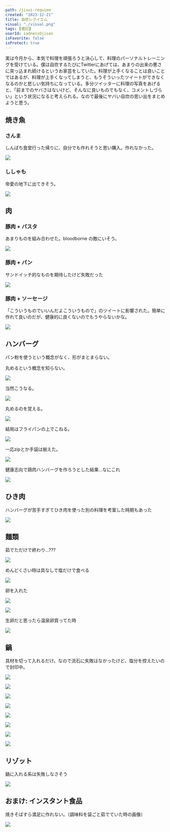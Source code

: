 ```yaml
---
path: /jisui-requiem
created: "2023-12-21"
title: 自炊レクイエム
visual: "./visual.png"
tags: [雑記]
userId: sadnessOjisan
isFavorite: false
isProtect: true
---
```


実は今月から、本気で料理を頑張ろうと決心して、料理のパーソナルトレーニングを受けている。僕は自炊するたびにTwitterにあげては、あまりの出来の悪さに突っ込まれ続けるというお家芸をしていた。料理が上手くなることは良いことではあるが、料理が上手くなってしまうと、もうそういったツイートができなくなるのかと悲しい気持ちになっている。多分ツイッターに料理の写真をあげると、「前までのヤバさはないけど、そんなに良いものでもなく、コメントしづらい」という状況になると考えられる。なので最後にヤバい自炊の思い出をまとめようと思う。

## 焼き魚

### さんま

しんぱち食堂行った帰りに、自分でも作れそうと思い購入。作れなかった。

![](fish.png)

### ししゃも

帝愛の地下に出てきそう。

![](./teiai.png)

## 肉

### 豚肉 + パスタ

あまりものを組み合わせた。bloodborne の敵にいそう。

![](./bloodborne.png)

### 豚肉 + パン

サンドイッチ的なものを期待したけど失敗だった

![](./sand.png)

### 豚肉 + ソーセージ

「こういうものでいいんだよこういうもので」のツイートに影響された。簡単に作れて良いのだが、健康的に良くないのでもうやらないかな。

![](./kantan.png)

## ハンバーグ

パン粉を使うという概念がなく、形がまとまらない。

丸めるという概念を知らない。

![](./h1.png)

当然こうなる。

![](./h2.png)

丸めるのを覚える。

![](./h3.png)

結局はフライパンの上でこねる。

![](./h4.png)

一応zipとか手袋は揃えた。

![](./h5.png)

健康志向で鶏肉ハンバーグを作ろうとした結果...なにこれ

![](./ht.png)

## ひき肉

ハンバーグが苦手すぎてひき肉を使った別の料理を考案した時期もあった

![](./hikiniku.png)

## 麺類

茹でただけで終わり...???

![](./p1.png)

めんどくさい時は具なしで塩だけで食べる

![](./p2.png)

卵を入れた

![](./p3.png)

![](./p4.png)

生卵だと思ったら温泉卵買ってた時

![](./onsen.png)

## 鍋

具材を切って入れるだけ。なので流石に失敗はなかったけど、塩分を控えたいので封印中。

![](./n1.png)

![](./n2.png)

![](./n4.png)

![](./n5.png)

![](./n6.png)

![](./n7.png)

![](./n8.png)

![](./n9.png)

## リゾット

鍋に入れる系は失敗しなさそう

![](./r1.png)

## おまけ: インスタント食品

焼きそばすら満足に作れない。（調味料を袋ごと茹でていた時の画像）

![](./yakisoba.png)
